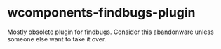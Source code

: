 # wcomponents-findbugs-plugin

Mostly obsolete plugin for findbugs. Consider this abandonware unless someone else want to take it over.

